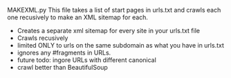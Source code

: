 MAKEXML.py
  This file takes a list of start pages in urls.txt and crawls each one recusively to make an XML sitemap for each.
  - Creates a separate xml sitemap for every site in your urls.txt file
  - Crawls recusively
  - limited ONLY to urls on the same subdomain as what you have in urls.txt
  - ignores any #fragments in URLs.
  - future todo: ingore URLs with different canonical
  - crawl better than BeautifulSoup
